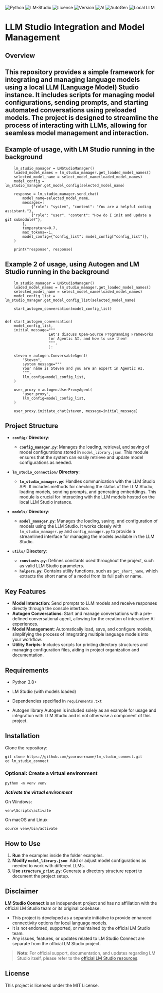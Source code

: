 ![Python](https://img.shields.io/badge/language-Python-blue.svg)
![LM-Studio](https://img.shields.io/badge/LLM-LM--Studio-green.svg)
![License](https://img.shields.io/badge/license-MIT-yellow.svg)
![Version](https://img.shields.io/badge/version-0.1.0-brightgreen.svg)
![AI](https://img.shields.io/badge/AI-enabled-blue.svg)
![AutoGen](https://img.shields.io/badge/framework-AutoGen-orange.svg)
![Local LLM](https://img.shields.io/badge/LLM-Local-red.svg)

# LLM Studio Integration and Model Management

## Overview
This repository provides a simple framework for integrating and managing language models using a local LLM (Language Model) Studio instance. 
It includes scripts for managing model configurations, sending prompts, and starting automated conversations using preloaded models. 
The project is designed to streamline the process of interacting with LLMs, allowing for seamless model management and interaction.
------------
## Example of usage, with LM Studio running in the background

```
    lm_studio_manager = LMStudioManager()
    loaded_model_names = lm_studio_manager.get_loaded_model_names()
    selected_model_name = select_model_name(loaded_model_names)
    model_config = lm_studio_manager.get_model_config(selected_model_name)

    response = lm_studio_manager.send_chat(
        model_name=selected_model_name,
        messages=[
            {"role": "system", "content": "You are a helpful coding assistant."},
            {"role": "user", "content": "How do I init and update a git submodule?"},
        ],
        temperature=0.7,
        max_tokens=-1,
        model_config={"config_list": model_config["config_list"]},
    )

    print("response", response)
```
## Example 2 of usage, using Autogen and LM Studio running in the background
```
    lm_studio_manager = LMStudioManager()
    loaded_model_names = lm_studio_manager.get_loaded_model_names()
    selected_model_name = select_model_name(loaded_model_names)
    model_config_list = lm_studio_manager.get_model_config_list(selected_model_name)

    start_autogen_conversation(model_config_list)


def start_autogen_conversation(
    model_config_list,
    initial_message="""
                    Let's discuss Open-Source Programming Frameworks 
                    for Agentic AI, and how to use them!
                    """,
                    ):

    steven = autogen.ConversableAgent(
        "Steven",
        system_message="""
        Your name is Steven and you are an expert in Agentic AI.
        """,
        llm_config=model_config_list,
    )

    user_proxy = autogen.UserProxyAgent(
        "user_proxy",
        llm_config=model_config_list,
    )

    user_proxy.initiate_chat(steven, message=initial_message)

```

## Project Structure

- **`config/` Directory**:
  - **`config_manager.py`**: Manages the loading, retrieval, and saving of model configurations stored in `model_library.json`. This module ensures that the system can easily retrieve and update model configurations as needed.

- **`lm_studio_connection/` Directory**:
  - **`lm_studio_manager.py`**: Handles communication with the LLM Studio API. It includes methods for checking the status of the LLM Studio, loading models, sending prompts, and generating embeddings. This module is crucial for interacting with the LLM models hosted on the local LLM Studio instance.

- **`models/` Directory**:
  - **`model_manager.py`**: Manages the loading, saving, and configuration of models using the LLM Studio. It works closely with `lm_studio_manager.py` and `config_manager.py` to provide a streamlined interface for managing the models available in the LLM Studio.

- **`utils/` Directory**:
  - **`constants.py`**: Defines constants used throughout the project, such as valid LLM Studio parameters.
  - **`helpers.py`**: Contains utility functions, such as `get_short_name`, which extracts the short name of a model from its full path or name.

## Key Features

- **Model Interaction**: Send prompts to LLM models and receive responses directly through the console interface.
- **Autogen Conversations**: Start and manage conversations with a pre-defined conversational agent, allowing for the creation of interactive AI experiences.
- **Model Management**: Automatically load, save, and configure models, simplifying the process of integrating multiple language models into your workflow.
- **Utility Scripts**: Includes scripts for printing directory structures and managing configuration files, aiding in project organization and documentation.

## Requirements

- Python 3.8+
- LM Studio (with models loaded)
- Dependencies specified in `requirements.txt` 

- Autogen library
Autogen is included solely as an example for usage and integration with LLM Studio and is not otherwise a component of this project.

## Installation

Clone the repository:
```
git clone https://github.com/yourusername/lm_studio_connect.git
cd lm_studio_connect
```

### Optional: Create a virtual environment
```
python -m venv venv
```
***Activate the virtual environment***

On Windows:
```
venv\Scripts\activate
```

On macOS and Linux:
```
source venv/bin/activate
```

## How to Use

1. **Run** the examples inside the folder examples.
2. **Modify `model_library.json`**: Add or adjust model configurations as needed to work with different LLMs.
3. **Use `structure_print.py`**: Generate a directory structure report to document the project setup.

## Disclaimer

**LM Studio Connect** is an independent project and has no affiliation with the official LM Studio team or its original codebase.

- This project is developed as a separate initiative to provide enhanced connectivity options for local language models.
- It is not endorsed, supported, or maintained by the official LM Studio team.
- Any issues, features, or updates related to LM Studio Connect are separate from the official LM Studio project.

> **Note**: For official support, documentation, and updates regarding LM Studio itself, please refer to the [official LM Studio resources](https://lmstudio.ai).

## License

This project is licensed under the MIT License.

